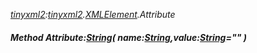 _[tinyxml2](../../modules/tinyxml2/tinyxml2-module.md):[tinyxml2](../../modules/tinyxml2/tinyxml2-module.md).[XMLElement](../../modules/tinyxml2/tinyxml2-xmlelement.md).Attribute_
##### Method Attribute:[String](../../modules/wonkey/wonkey-types-string.md)( name:[String](../../modules/wonkey/wonkey-types-string.md),value:[String](../../modules/wonkey/wonkey-types-string.md)="" )
